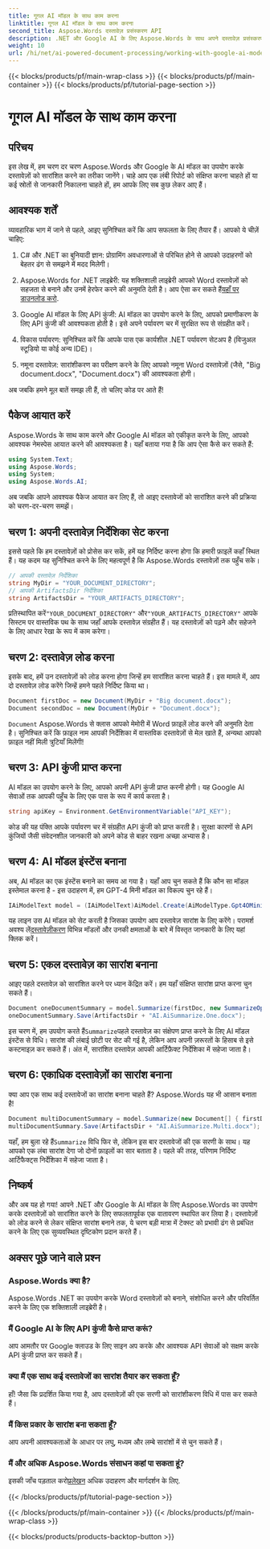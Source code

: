 ```yaml
---
title: गूगल AI मॉडल के साथ काम करना
linktitle: गूगल AI मॉडल के साथ काम करना
second_title: Aspose.Words दस्तावेज़ प्रसंस्करण API
description: .NET और Google AI के लिए Aspose.Words के साथ अपने दस्तावेज़ प्रसंस्करण को उन्नत करें और आसानी से संक्षिप्त सारांश बनाएं।
weight: 10
url: /hi/net/ai-powered-document-processing/working-with-google-ai-model/
---
```


{{< blocks/products/pf/main-wrap-class >}}
{{< blocks/products/pf/main-container >}}
{{< blocks/products/pf/tutorial-page-section >}}

# गूगल AI मॉडल के साथ काम करना

## परिचय

इस लेख में, हम चरण दर चरण Aspose.Words और Google के AI मॉडल का उपयोग करके दस्तावेज़ों को सारांशित करने का तरीका जानेंगे। चाहे आप एक लंबी रिपोर्ट को संक्षिप्त करना चाहते हों या कई स्रोतों से जानकारी निकालना चाहते हों, हम आपके लिए सब कुछ लेकर आए हैं।

## आवश्यक शर्तें

व्यावहारिक भाग में जाने से पहले, आइए सुनिश्चित करें कि आप सफलता के लिए तैयार हैं। आपको ये चीज़ें चाहिए:

1. C# और .NET का बुनियादी ज्ञान: प्रोग्रामिंग अवधारणाओं से परिचित होने से आपको उदाहरणों को बेहतर ढंग से समझने में मदद मिलेगी।
   
2.  Aspose.Words for .NET लाइब्रेरी: यह शक्तिशाली लाइब्रेरी आपको Word दस्तावेज़ों को सहजता से बनाने और उनमें हेरफेर करने की अनुमति देती है। आप ऐसा कर सकते हैं[यहाँ पर डाउनलोड करो](https://releases.aspose.com/words/net/).

3. Google AI मॉडल के लिए API कुंजी: AI मॉडल का उपयोग करने के लिए, आपको प्रमाणीकरण के लिए API कुंजी की आवश्यकता होती है। इसे अपने पर्यावरण चर में सुरक्षित रूप से संग्रहीत करें।

4. विकास पर्यावरण: सुनिश्चित करें कि आपके पास एक कार्यशील .NET पर्यावरण सेटअप है (विजुअल स्टूडियो या कोई अन्य IDE)।

5. नमूना दस्तावेज़: सारांशीकरण का परीक्षण करने के लिए आपको नमूना Word दस्तावेज़ों (जैसे, "Big document.docx", "Document.docx") की आवश्यकता होगी।

अब जबकि हमने मूल बातें समझ ली हैं, तो चलिए कोड पर आते हैं!

## पैकेज आयात करें

Aspose.Words के साथ काम करने और Google AI मॉडल को एकीकृत करने के लिए, आपको आवश्यक नेमस्पेस आयात करने की आवश्यकता है। यहाँ बताया गया है कि आप ऐसा कैसे कर सकते हैं:

```csharp
using System.Text;
using Aspose.Words;
using System;
using Aspose.Words.AI;
```

अब जबकि आपने आवश्यक पैकेज आयात कर लिए हैं, तो आइए दस्तावेजों को सारांशित करने की प्रक्रिया को चरण-दर-चरण समझें।

## चरण 1: अपनी दस्तावेज़ निर्देशिका सेट करना

इससे पहले कि हम दस्तावेज़ों को प्रोसेस कर सकें, हमें यह निर्दिष्ट करना होगा कि हमारी फ़ाइलें कहाँ स्थित हैं। यह कदम यह सुनिश्चित करने के लिए महत्वपूर्ण है कि Aspose.Words दस्तावेज़ों तक पहुँच सके।

```csharp
// आपकी दस्तावेज़ निर्देशिका
string MyDir = "YOUR_DOCUMENT_DIRECTORY";
// आपकी ArtifactsDir निर्देशिका
string ArtifactsDir = "YOUR_ARTIFACTS_DIRECTORY";
```

 प्रतिस्थापित करें`"YOUR_DOCUMENT_DIRECTORY"` और`"YOUR_ARTIFACTS_DIRECTORY"` आपके सिस्टम पर वास्तविक पथ के साथ जहाँ आपके दस्तावेज़ संग्रहीत हैं। यह दस्तावेज़ों को पढ़ने और सहेजने के लिए आधार रेखा के रूप में काम करेगा।

## चरण 2: दस्तावेज़ लोड करना

इसके बाद, हमें उन दस्तावेज़ों को लोड करना होगा जिन्हें हम सारांशित करना चाहते हैं। इस मामले में, आप दो दस्तावेज़ लोड करेंगे जिन्हें हमने पहले निर्दिष्ट किया था।

```csharp
Document firstDoc = new Document(MyDir + "Big document.docx");
Document secondDoc = new Document(MyDir + "Document.docx");
```

`Document` Aspose.Words से क्लास आपको मेमोरी में Word फ़ाइलें लोड करने की अनुमति देता है। सुनिश्चित करें कि फ़ाइल नाम आपकी निर्देशिका में वास्तविक दस्तावेज़ों से मेल खाते हैं, अन्यथा आपको फ़ाइल नहीं मिली त्रुटियाँ मिलेंगी!

## चरण 3: API कुंजी प्राप्त करना

AI मॉडल का उपयोग करने के लिए, आपको अपनी API कुंजी प्राप्त करनी होगी। यह Google AI सेवाओं तक आपकी पहुँच के लिए एक पास के रूप में कार्य करता है।

```csharp
string apiKey = Environment.GetEnvironmentVariable("API_KEY");
```

कोड की यह पंक्ति आपके पर्यावरण चर में संग्रहीत API कुंजी को प्राप्त करती है। सुरक्षा कारणों से API कुंजियों जैसी संवेदनशील जानकारी को अपने कोड से बाहर रखना अच्छा अभ्यास है।

## चरण 4: AI मॉडल इंस्टेंस बनाना

अब, AI मॉडल का एक इंस्टेंस बनाने का समय आ गया है। यहाँ आप चुन सकते हैं कि कौन सा मॉडल इस्तेमाल करना है - इस उदाहरण में, हम GPT-4 मिनी मॉडल का विकल्प चुन रहे हैं।

```csharp
IAiModelText model = (IAiModelText)AiModel.Create(AiModelType.Gpt4OMini).WithApiKey(apiKey);
```

 यह लाइन उस AI मॉडल को सेट करती है जिसका उपयोग आप दस्तावेज़ सारांश के लिए करेंगे। परामर्श अवश्य लें[दस्तावेज़ीकरण](https://reference.aspose.com/words/net/) विभिन्न मॉडलों और उनकी क्षमताओं के बारे में विस्तृत जानकारी के लिए यहां क्लिक करें।

## चरण 5: एकल दस्तावेज़ का सारांश बनाना

आइए पहले दस्तावेज़ को सारांशित करने पर ध्यान केंद्रित करें। हम यहाँ संक्षिप्त सारांश प्राप्त करना चुन सकते हैं।

```csharp
Document oneDocumentSummary = model.Summarize(firstDoc, new SummarizeOptions() { SummaryLength = SummaryLength.Short });
oneDocumentSummary.Save(ArtifactsDir + "AI.AiSummarize.One.docx");
```

 इस चरण में, हम उपयोग करते हैं`Summarize`पहले दस्तावेज़ का संक्षेपण प्राप्त करने के लिए AI मॉडल इंस्टेंस से विधि। सारांश की लंबाई छोटी पर सेट की गई है, लेकिन आप अपनी ज़रूरतों के हिसाब से इसे कस्टमाइज़ कर सकते हैं। अंत में, सारांशित दस्तावेज़ आपकी आर्टिफ़ैक्ट निर्देशिका में सहेजा जाता है।

## चरण 6: एकाधिक दस्तावेज़ों का सारांश बनाना

क्या आप एक साथ कई दस्तावेजों का सारांश बनाना चाहते हैं? Aspose.Words यह भी आसान बनाता है!

```csharp
Document multiDocumentSummary = model.Summarize(new Document[] { firstDoc, secondDoc }, new SummarizeOptions() { SummaryLength = SummaryLength.Long });
multiDocumentSummary.Save(ArtifactsDir + "AI.AiSummarize.Multi.docx");
```

 यहाँ, हम बुला रहे हैं`Summarize` विधि फिर से, लेकिन इस बार दस्तावेजों की एक सरणी के साथ। यह आपको एक लंबा सारांश देगा जो दोनों फ़ाइलों का सार बताता है। पहले की तरह, परिणाम निर्दिष्ट आर्टिफैक्ट्स निर्देशिका में सहेजा जाता है।

## निष्कर्ष

और अब यह हो गया! आपने .NET और Google के AI मॉडल के लिए Aspose.Words का उपयोग करके दस्तावेज़ों को सारांशित करने के लिए सफलतापूर्वक एक वातावरण स्थापित कर लिया है। दस्तावेज़ों को लोड करने से लेकर संक्षिप्त सारांश बनाने तक, ये चरण बड़ी मात्रा में टेक्स्ट को प्रभावी ढंग से प्रबंधित करने के लिए एक सुव्यवस्थित दृष्टिकोण प्रदान करते हैं।

## अक्सर पूछे जाने वाले प्रश्न

### Aspose.Words क्या है?
Aspose.Words .NET का उपयोग करके Word दस्तावेज़ों को बनाने, संशोधित करने और परिवर्तित करने के लिए एक शक्तिशाली लाइब्रेरी है।

### मैं Google AI के लिए API कुंजी कैसे प्राप्त करूं?
आप आमतौर पर Google क्लाउड के लिए साइन अप करके और आवश्यक API सेवाओं को सक्षम करके API कुंजी प्राप्त कर सकते हैं।

### क्या मैं एक साथ कई दस्तावेजों का सारांश तैयार कर सकता हूँ?
हाँ! जैसा कि प्रदर्शित किया गया है, आप दस्तावेज़ों की एक सरणी को सारांशीकरण विधि में पास कर सकते हैं।

### मैं किस प्रकार के सारांश बना सकता हूँ?
आप अपनी आवश्यकताओं के आधार पर लघु, मध्यम और लम्बे सारांशों में से चुन सकते हैं।

### मैं और अधिक Aspose.Words संसाधन कहां पा सकता हूं?
 इसकी जाँच पड़ताल करो[प्रलेखन](https://reference.aspose.com/words/net/) अधिक उदाहरण और मार्गदर्शन के लिए.

{{< /blocks/products/pf/tutorial-page-section >}}

{{< /blocks/products/pf/main-container >}}
{{< /blocks/products/pf/main-wrap-class >}}

{{< blocks/products/products-backtop-button >}}
